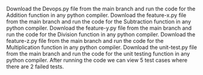 Download the Devops.py file from the main branch and run the code for the Addition function in any python compiler. 
Download the feature-x.py file from the main branch and run the code for the Subtraction function in any python compiler.
Download the feature-y.py file from the main branch and run the code for the Division function in any python compiler.
Download the feature-z.py file from the main branch and run the code for the Multiplication function in any python compiler.
Download the unit-test.py file from the main branch and run the code for the unit testing function in any python compiler. After running the code we can view 5 test cases where there are 2 failed tests.
